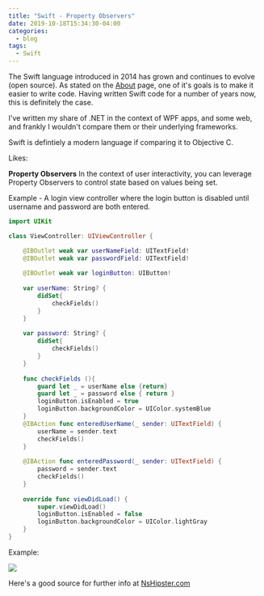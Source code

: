 ```yaml
---
title: "Swift - Property Observers"
date: 2019-10-18T15:34:30-04:00
categories:
  - blog
tags:
  - Swift
---
```


The Swift language introduced in 2014 has grown and continues to evolve (open source).
As stated on the [About](https://swift.org/about/) page, one of it's goals is to make it easier to write code.   Having written Swift code for a number of years now, this is definitely the case.   

I've written my share of .NET in the context of WPF apps, and some web, and frankly
I wouldn't compare them or their underlying frameworks.  

Swift is defintiely a modern language if comparing it to Objective C.

Likes:

**Property Observers**
In the context of user interactivity, you can leverage Property Observers to 
control state based on values being set.  

Example - A login view controller where the login button is disabled until 
username and password are both entered.

```swift
import UIKit

class ViewController: UIViewController {

    @IBOutlet weak var userNameField: UITextField!
    @IBOutlet weak var passwordField: UITextField!
    
    @IBOutlet weak var loginButton: UIButton!
    
    var userName: String? {
        didSet{
            checkFields()
        }
    }
    
    var password: String? {
        didSet{
            checkFields()
        }
    }
    
    func checkFields (){
        guard let _ = userName else {return}
        guard let _ = password else { return }
        loginButton.isEnabled = true
        loginButton.backgroundColor = UIColor.systemBlue
    }
    @IBAction func enteredUserName(_ sender: UITextField) {
        userName = sender.text
        checkFields()
    }
    
    @IBAction func enteredPassword(_ sender: UITextField) {
        password = sender.text
        checkFields()
    }
    
    override func viewDidLoad() {
        super.viewDidLoad()
        loginButton.isEnabled = false
        loginButton.backgroundColor = UIColor.lightGray
    }
}

```
Example:

![](https://cjazz.github.io/assets/images/ExampleLogin.jpg)

Here's a good source for further info at [NsHipster.com](https://nshipster.com/swift-property-observers/)



